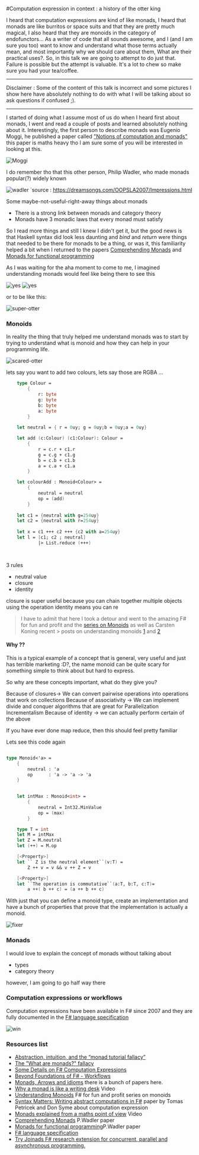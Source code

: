
#Computation expression in context : a history of the otter king


I heard that computation expressions are kind of like monads, I heard that monads are like burritos or space suits and that they are pretty much magical, I also heard that they are monoids in the category of endofunctors... 
As a writer of code that all sounds awesome, and I (and I am sure you too) want to know and understand what those terms actually mean, and most importantly why we should care about them, What are their practical uses?. So, in this talk we are going to attempt to do just that. Failure is possible but the attempt is valuable. It's a lot to chew so make sure you had your tea/coffee.

------------

Disclaimer : Some of the content of this talk is incorrect and some pictures I show here have absolutely nothing to do with what I will be talking about
so ask questions if confused ;).

------------


I started of doing what I assume most of us do when I heard first about monads, I went and read a couple of posts and learned absolutely nothing about it. 
Interestingly, the first person to describe monads was Eugenio Moggi, he published a  paper called ["Notions of computation and monads"](http://www.disi.unige.it/person/MoggiE/ftp/ic91.pdf) this paper is maths heavy tho I am sure some of you will be interested in looking at this.

![Moggi](http://upload.wikimedia.org/wikipedia/commons/8/8e/Eugenio_Moggi.jpg) 

I do remember tho that this other person, Philip Wadler, who made monads popular(?) widely known

![wadler](https://dreamsongs.com/OOPSLA2007/Photos/Impressions%20Pix/wadler.gif)
`source : https://dreamsongs.com/OOPSLA2007/Impressions.html

Some  maybe-not-useful-right-away things about monads

* There is a strong link between monads and category theory
* Monads have 3 monadic laws that every monad must satisfy


So I read more things and still I knew I didn't get it, but the good news is that Haskell syntax did look less daunting and *bind* and *return* were things that needed to be there for monads to be a thing, or was it, this familiarity helped a bit when I returned to the papers [Comprehending Monads][1] and [Monads for functional programming][2] 

As I was waiting for the aha moment to come to me, I imagined understanding monads would feel like being there to see this


![yes](http://i.imgur.com/rGkpZ5U.jpg)
![yes](http://i.imgur.com/HhEDPde.jpg)

or to be like this:

![super-otter](http://fc03.deviantart.net/fs71/i/2010/183/5/e/Super_Otter_by_LordFirekaze.jpg)


### Monoids

In reality the thing that truly helped me understand monads was to start by trying to understand what is monoid and how they can help in your programming life.

![scared-otter](http://wereblog.com/wp-content/uploads/2014/06/otter.png)

lets say you want to add two colours, lets say those are RGBA ...


```FSharp
    type Colour = 
        {
            r: byte
            g: byte
            b: byte
            a: byte                            
        } 
    
    let neutral = { r = 0uy; g = 0uy;b = 0uy;a = 0uy}

    let add (c:Colour) (c1:Colour): Colour =        
        {
            r = c.r + c1.r
            g = c.g + c1.g
            b = c.b + c1.b
            a = c.a + c1.a
        }    

    let colourAdd : Monoid<Colour> = 
        {
            neutral = neutral
            op = (add)
        }
    
    let c1 = {neutral with g=254uy}
    let c2 = {neutral with r=254uy}
    
    let x = c1 +++ c2 +++ {c2 with a=254uy}
    let l = [c1; c2 ; neutral]
            |> List.reduce (+++)        

    
```
3 rules

* neutral value
* closure
* identity

closure is super useful because you can chain together multiple objects using the operation
identity means you can re


> I have to admit that here I took a detour and went to the amazing F# for fun and profit and the [series on Monoids][3] as well as Carsten Koning recent > posts on understanding monoids [1](http://gettingsharper.de/2015/03/03/understanding-monoids-using-f/) and [2](http://gettingsharper.de/2015/03/04/more-on-monoids-in-f-exploiting-static-constraints/)


#### Why ??

This is a typical example of a concept that is general, very useful and just has terrible marketing :D?, the name monoid can be quite  scary  for something simple to think about but hard to express.

So why are these concepts important, what do they give you?

Because of closures-> We can convert pairwise operations into operations that work on collections
Because of associativity -> We can implement divide and conquer algorithms that are great for
                              Parallelization
                              Incrementalism
Because of identity -> we can actually perform certain of the above

If you have ever done map reduce, then this should feel pretty familiar

Lets see this code again 


```FSharp

type Monoid<'a> = 
    {
        neutral : 'a
        op      : 'a -> 'a -> 'a
    }

        
    let intMax : Monoid<int> = 
        {
            neutral = Int32.MinValue
            op = (max)
        }

    type T = int
    let M = intMax
    let Z = M.neutral
    let (++) = M.op

    [<Property>]
    let `` Z is the neutral element``(v:T) =
        Z ++ v = v && v ++ Z = v

    [<Property>]
    let ``The operation is commutative``(a:T, b:T, c:T)=
        a ++( b ++ c) = (a ++ b ++ c)

```
With just that you can define a monoid type, create an implementation and have a bunch of properties that prove that the implementation is actually a monoid. 

![fixer](https://cuteoverload.files.wordpress.com/2014/09/yqd337k.jpg?w=720&h=479)

### Monads

I would love to explain the concept of monads without talking about 

* types
* category theory 

however, I am going to go half way there 


### Computation expressions or workflows

Computation expressions have been available in F# since 2007 and they are fully documented in the [F# language specification][4]

![win](http://fc09.deviantart.net/fs71/i/2010/082/f/8/King_Otter_by_Pee_reviver.jpg)

### Resources list

* [Abstraction, intuition, and the “monad tutorial fallacy”](https://byorgey.wordpress.com/2009/01/12/abstraction-intuition-and-the-monad-tutorial-fallacy/)
* [The "What are monads?" fallacy](http://two-wrongs.com/the-what-are-monads-fallacy)
* [Some Details on F# Computation Expressions](http://blogs.msdn.com/b/dsyme/archive/2007/09/22/some-details-on-f-computation-expressions-aka-monadic-or-workflow-syntax.aspx)
* [Beyond Foundations of F# - Workflows](http://www.infoq.com/articles/pickering-fsharp-workflow)
* [Monads, Arrows and idioms](http://homepages.inf.ed.ac.uk/wadler/topics/monads.html) there is a bunch of papers here.
* [Why a monad is like a writing desk](http://www.infoq.com/presentations/Why-is-a-Monad-Like-a-Writing-Desk) Video 
* [Understanding Monoids][3] F# for fun and profit series on monoids
* [Syntax Matters: Writing abstract computations in F#](http://tomasp.net/academic/papers/computation-zoo/syntax-matters.pdf) paper by Tomas Petricek and Don Syme about computation expression
* [Monads explained from a maths point of view](https://www.youtube.com/watch?v=9fohXBj2UEI) Video
* [Comprehending Monads][1] P.Wadler paper
* [Monads for functional programming][2]P.Wadler paper
* [F# language specification][4]
* [Try Joinads F# research extension for concurrent, parallel and asynchronous programming.](http://tryjoinads.org/index.html?computations/home.html)



[1]:(http://ncatlab.org/nlab/files/WadlerMonads.pdf)
[2]:(http://homepages.inf.ed.ac.uk/wadler/papers/marktoberdorf/baastad.pdf)
[3]:(http://fsharpforfunandprofit.com/posts/monoids-without-tears/#series-toc)
[4]:http://fsharp.org/specs/language-spec/